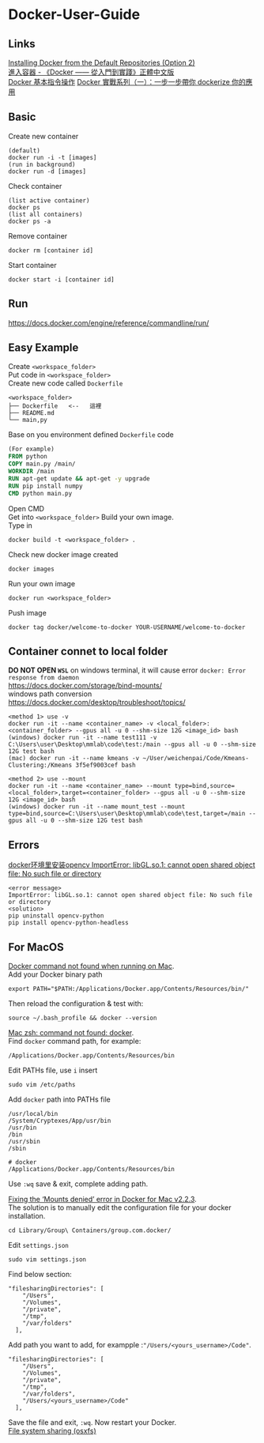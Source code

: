 # Docker-User-Guide

## Links
[Installing Docker from the Default Repositories (Option 2)](https://phoenixnap.com/kb/install-docker-on-ubuntu-20-04)    
[進入容器 - 《Docker —— 從入門到實踐》正體中文版](https://philipzheng.gitbook.io/docker_practice/)   
[Docker 基本指令操作](https://ithelp.ithome.com.tw/articles/10186431)
[Docker 實戰系列（一）：一步一步帶你 dockerize 你的應用](https://larrylu.blog/step-by-step-dockerize-your-app-ecd8940696f4)

## Basic
Create new container
```
(default)
docker run -i -t [images]
(run in background)
docker run -d [images]
```
Check container
```
(list active container)
docker ps
(list all containers)
docker ps -a
```
Remove container
```
docker rm [container id]
```
Start container
```
docker start -i [container id]
```

## Run
https://docs.docker.com/engine/reference/commandline/run/

## Easy Example
Create `<workspace_folder>`   
Put code in `<workspace_folder>`   
Create new code called `Dockerfile`   
```
<workspace_folder>
├── Dockerfile   <--   這裡
├── README.md
└── main,py
```
Base on you environment defined `Dockerfile` code   
```Dockerfile
(For example)
FROM python
COPY main.py /main/
WORKDIR /main
RUN apt-get update && apt-get -y upgrade
RUN pip install numpy
CMD python main.py
```
Open CMD   
Get into `<workspace_folder>`
Build your own image.   
Type in   
```
docker build -t <workspace_folder> .
```
Check new docker image created   
```
docker images
```
Run your own image
```
docker run <workspace_folder>
```
Push image
```
docker tag docker/welcome-to-docker YOUR-USERNAME/welcome-to-docker
```

## Container connet to local folder
**DO NOT OPEN `WSL`** on windows terminal, it will cause error `docker: Error response from daemon`  
https://docs.docker.com/storage/bind-mounts/   
windows path conversion https://docs.docker.com/desktop/troubleshoot/topics/  
```
<method 1> use -v
docker run -it --name <container_name> -v <local_folder>:<container_folder> --gpus all -u 0 --shm-size 12G <image_id> bash
(windows) docker run -it --name test111 -v C:\Users\user\Desktop\mmlab\code\test:/main --gpus all -u 0 --shm-size 12G test bash
(mac) docker run -it --name kmeans -v ~/User/weichenpai/Code/Kmeans-Clustering:/Kmeans 3f5ef9003cef bash

<method 2> use --mount
docker run -it --name <container_name> --mount type=bind,source=<local_folder>,target=<container_folder> --gpus all -u 0 --shm-size 12G <image_id> bash
(windows) docker run -it --name mount_test --mount type=bind,source=C:\Users\user\Desktop\mmlab\code\test,target=/main --gpus all -u 0 --shm-size 12G test bash
```

## Errors
[docker环境里安装opencv ImportError: libGL.so.1: cannot open shared object file: No such file or directory](https://blog.csdn.net/Max_ZhangJF/article/details/108920050)
```
<error message>
ImportError: libGL.so.1: cannot open shared object file: No such file or directory
<solution>
pip uninstall opencv-python
pip install opencv-python-headless
```

## For MacOS
[Docker command not found when running on Mac](https://stackoverflow.com/a/76097028).  
Add your Docker binary path
```
export PATH="$PATH:/Applications/Docker.app/Contents/Resources/bin/"
```
Then reload the configuration & test with:
```
source ~/.bash_profile && docker --version
```
[Mac zsh: command not found: docker](https://blog.csdn.net/qq_45296221/article/details/122191265).  
Find `docker` command path, for example:
```
/Applications/Docker.app/Contents/Resources/bin
```
Edit PATHs file, use `i` insert
```
sudo vim /etc/paths
```
Add `docker` path into PATHs file
```
/usr/local/bin
/System/Cryptexes/App/usr/bin
/usr/bin
/bin
/usr/sbin
/sbin

# docker
/Applications/Docker.app/Contents/Resources/bin
```
Use `:wq` save & exit, complete adding path.   

[Fixing the ‘Mounts denied’ error in Docker for Mac v2.2.3](https://medium.com/effy-tech/fixing-the-var-folders-error-in-docker-for-mac-v2-2-3-2a40e776132d).  
The solution is to manually edit the configuration file for your docker installation. 
```
cd Library/Group\ Containers/group.com.docker/
```
Edit `settings.json`
```
sudo vim settings.json
```
Find below section:   
```
"filesharingDirectories": [
    "/Users",
    "/Volumes",
    "/private",
    "/tmp",
    "/var/folders"
  ],
```
Add path you want to add, for exampple :`"/Users/<yours_username>/Code"`.  
```
"filesharingDirectories": [
    "/Users",
    "/Volumes",
    "/private",
    "/tmp",
    "/var/folders",
    "/Users/<yours_username>/Code"
  ],
```
Save the file and exit, `:wq`. Now restart your Docker.   
[File system sharing (osxfs)](https://docs.docker.com.zh.xy2401.com/v17.09/docker-for-mac/osxfs/#access-control)
